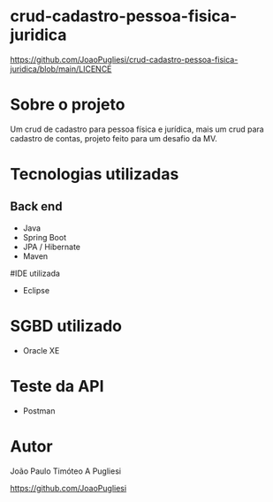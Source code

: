 # crud-cadastro-pessoa-fisica-juridica
https://github.com/JoaoPugliesi/crud-cadastro-pessoa-fisica-juridica/blob/main/LICENCE

# Sobre o projeto

Um crud de cadastro para pessoa física e jurídica, mais um crud para cadastro de contas, projeto feito para um desafio da MV.

# Tecnologias utilizadas
## Back end
- Java 
- Spring Boot
- JPA / Hibernate
- Maven

#IDE utilizada
- Eclipse

# SGBD utilizado
- Oracle XE

# Teste da API
- Postman

# Autor

João Paulo Timóteo A Pugliesi

https://github.com/JoaoPugliesi
